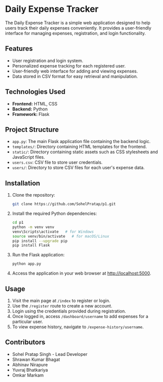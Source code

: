 # Daily Expense Tracker

The Daily Expense Tracker is a simple web application designed to help users track their daily expenses conveniently. It provides a user-friendly interface for managing expenses, registration, and login functionality.

## Features

- User registration and login system.
- Personalized expense tracking for each registered user.
- User-friendly web interface for adding and viewing expenses.
- Data stored in CSV format for easy retrieval and manipulation.

## Technologies Used

- **Frontend:** HTML, CSS
- **Backend:** Python
- **Framework:** Flask

## Project Structure

- `app.py`: The main Flask application file containing the backend logic.
- `templates/`: Directory containing HTML templates for the frontend.
- `static/`: Directory containing static assets such as CSS stylesheets and JavaScript files.
- `users.csv`: CSV file to store user credentials.
- `users/`: Directory to store CSV files for each user's expense data.

## Installation

1. Clone the repository:

    ```bash
    git clone https://github.com/SohelPratap/p1.git
    ```

2. Install the required Python dependencies:

    ```bash
    cd p1
    python -m venv venv
    venv\Scripts\activate   # for Windows
    source venv/bin/activate   # for macOS/Linux
    pip install --upgrade pip
    pip install Flask
    ```

3. Run the Flask application:

    ```bash
    python app.py
    ```

4. Access the application in your web browser at [http://localhost:5000](http://localhost:5000).

## Usage

1. Visit the main page at `/index` to register or login.
2. Use the `/register` route to create a new account.
3. Login using the credentials provided during registration.
4. Once logged in, access `/dashboard/username` to add expenses for a particular user.
5. To view expense history, navigate to `/expense-history/username`.

## Contributors

- Sohel Pratap Singh - Lead Developer
- Shrawan Kumar Bhagat
- Abhinav Nirapure
- Yuvraj Bhatkariya
- Omkar Markam

